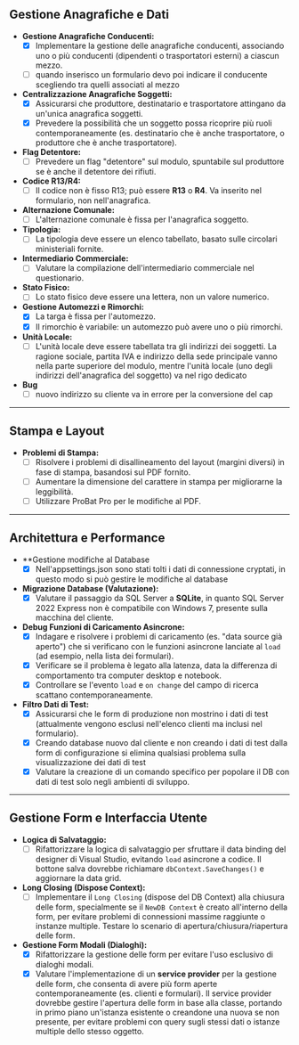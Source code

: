 ﻿## Gestione Anagrafiche e Dati

* **Gestione Anagrafiche Conducenti:**
    * [x] Implementare la gestione delle anagrafiche conducenti, associando uno o più conducenti (dipendenti o trasportatori esterni) a ciascun mezzo.
    * [ ] quando inserisco un formulario devo poi indicare il conducente scegliendo tra quelli associati al mezzo
* **Centralizzazione Anagrafiche Soggetti:**
    * [x] Assicurarsi che produttore, destinatario e trasportatore attingano da un'unica anagrafica soggetti.
    * [x] Prevedere la possibilità che un soggetto possa ricoprire più ruoli contemporaneamente (es. destinatario che è anche trasportatore, o produttore che è anche trasportatore).
* **Flag Detentore:**
    * [ ] Prevedere un flag "detentore" sul modulo, spuntabile sul produttore se è anche il detentore dei rifiuti.
* **Codice R13/R4:**
    * [ ] Il codice non è fisso R13; può essere **R13** o **R4**. Va inserito nel formulario, non nell'anagrafica.
* **Alternazione Comunale:**
    * [ ] L'alternazione comunale è fissa per l'anagrafica soggetto.
* **Tipologia:**
    * [ ] La tipologia deve essere un elenco tabellato, basato sulle circolari ministeriali fornite.
* **Intermediario Commerciale:**
    * [ ] Valutare la compilazione dell'intermediario commerciale nel questionario.
* **Stato Fisico:**
    * [ ] Lo stato fisico deve essere una lettera, non un valore numerico.
* **Gestione Automezzi e Rimorchi:**
    * [x] La targa è fissa per l'automezzo.
    * [x] Il rimorchio è variabile: un automezzo può avere uno o più rimorchi.
* **Unità Locale:**
    * [ ] L'unità locale deve essere tabellata tra gli indirizzi dei soggetti. La ragione sociale, partita IVA e indirizzo della sede principale vanno nella parte superiore del modulo, mentre l'unità locale (uno degli indirizzi dell'anagrafica del soggetto) va nel rigo dedicato
* **Bug**   
    * [ ] nuovo indirizzo su cliente va in errore per la conversione del cap

---

## Stampa e Layout

* **Problemi di Stampa:**
    * [ ] Risolvere i problemi di disallineamento del layout (margini diversi) in fase di stampa, basandosi sul PDF fornito.
    * [ ] Aumentare la dimensione del carattere in stampa per migliorarne la leggibilità.
    * [ ] Utilizzare ProBat Pro per le modifiche al PDF.

---

## Architettura e Performance

* **Gestione modifiche al Database
    * [x] Nell'appsettings.json sono stati tolti i dati di connessione cryptati, in questo modo si può gestire le modifiche al database
* **Migrazione Database (Valutazione):**
    * [x] Valutare il passaggio da SQL Server a **SQLite**, in quanto SQL Server 2022 Express non è compatibile con Windows 7, presente sulla macchina del cliente.
* **Debug Funzioni di Caricamento Asincrone:**
    * [x] Indagare e risolvere i problemi di caricamento (es. "data source già aperto") che si verificano con le funzioni asincrone lanciate al `load` (ad esempio, nella lista dei formulari).
    * [x] Verificare se il problema è legato alla latenza, data la differenza di comportamento tra computer desktop e notebook.
    * [x] Controllare se l'evento `load` e `on change` del campo di ricerca scattano contemporaneamente.
* **Filtro Dati di Test:**
    * [x] Assicurarsi che le form di produzione non mostrino i dati di test (attualmente vengono esclusi nell'elenco clienti ma inclusi nel formulario).
    * [x] Creando database nuovo dal cliente e non creando i dati di test dalla form di configurazione si elimina qualsiasi problema sulla visualizzazione dei dati di test  
    * [x] Valutare la creazione di un comando specifico per popolare il DB con dati di test solo negli ambienti di sviluppo.

---

## Gestione Form e Interfaccia Utente

* **Logica di Salvataggio:**
    * [ ] Rifattorizzare la logica di salvataggio per sfruttare il data binding del designer di Visual Studio, evitando `load` asincrone a codice. Il bottone salva dovrebbe richiamare `dbContext.SaveChanges()` e aggiornare la data grid.
* **Long Closing (Dispose Context):**
    * [ ] Implementare il `Long Closing` (dispose del DB Context) alla chiusura delle form, specialmente se il `NewDB Context` è creato all'interno della form, per evitare problemi di connessioni massime raggiunte o instanze multiple. Testare lo scenario di apertura/chiusura/riapertura delle form.
* **Gestione Form Modali (Dialoghi):**
    * [x] Rifattorizzare la gestione delle form per evitare l'uso esclusivo di dialoghi modali.
    * [x] Valutare l'implementazione di un **service provider** per la gestione delle form, che consenta di avere più form aperte contemporaneamente (es. clienti e formulari). Il service provider dovrebbe gestire l'apertura delle form in base alla classe, portando in primo piano un'istanza esistente o creandone una nuova se non presente, per evitare problemi con query sugli stessi dati o istanze multiple dello stesso oggetto.
